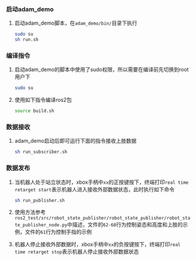 ### 启动adam_demo

1. 启动adam_demo脚本，在`adam_demo/bin/`目录下执行

    ```bash
    sudo su
    sh run.sh

### 编译指令

1. 启动adam_demo的脚本中使用了sudo权限，所以需要在编译前先切换到root用户下

    ```bash
    sudo su
2. 使用如下指令编译ros2包

    ```bash
    source build.sh

### 数据接收

1. adam_demo启动后即可运行下面的指令接收上肢数据

    ```bash
    sh run_subscriber.sh

### 数据发布

1. 当机器人处于站立状态时，xbox手柄中`xx`的正按键按下，终端打印`real time retarget start`表示机器人进入接收外部数据状态，此时执行如下命令

    ```bash
    sh run_publisher.sh
2. 使用方法参考`ros2_test/src/robot_state_publisher/robot_state_publisher/robot_state_publisher_node.py`中描述，文件的`62-68`行为控制姿态和高度和上肢的示例，文件的`61`行为控制手指的示例

3. 机器人停止接收外部数据时，xbox手柄中`xx`的负按键按下，终端打印`real time retarget stop`表示机器人停止接收外部数据状态
